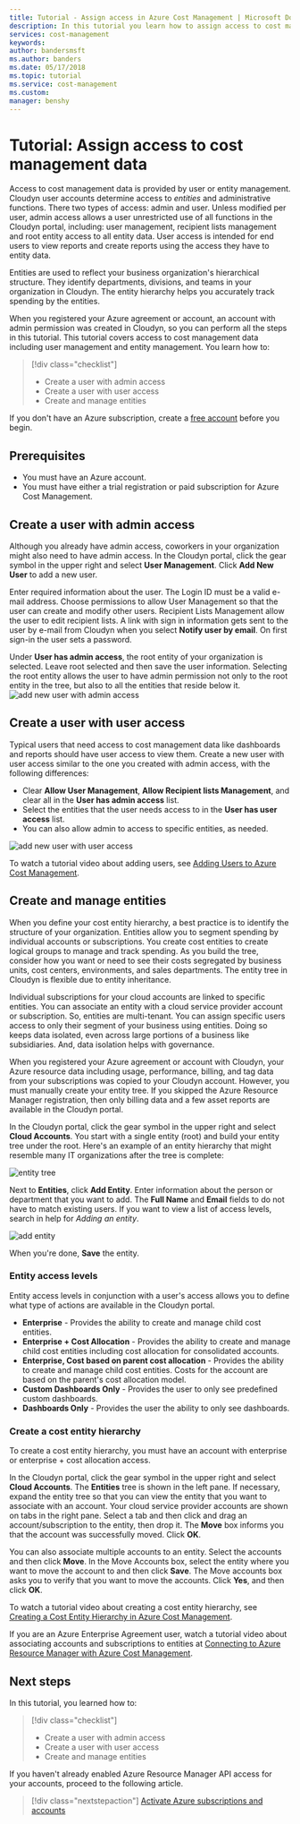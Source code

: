 ```yaml
---
title: Tutorial - Assign access in Azure Cost Management | Microsoft Docs
description: In this tutorial you learn how to assign access to cost management data with user accounts that define access levels to entities.
services: cost-management
keywords:
author: bandersmsft
ms.author: banders
ms.date: 05/17/2018
ms.topic: tutorial
ms.service: cost-management
ms.custom:
manager: benshy
---
```



# Tutorial: Assign access to cost management data

Access to cost management data is provided by user or entity management. Cloudyn user accounts determine access to *entities* and administrative functions. There two types of access: admin and user. Unless modified per user, admin access allows a user unrestricted use of all functions in the Cloudyn portal, including: user management, recipient lists management and root entity access to all entity data. User access is intended for end users to view reports and create reports using the access they have to entity data.

Entities are used to reflect your business organization's hierarchical structure. They identify departments, divisions, and teams in your organization in Cloudyn. The entity hierarchy helps you accurately track spending by the entities.

When you registered your Azure agreement or account, an account with admin permission was created in Cloudyn, so you can perform all the steps in this tutorial. This tutorial covers access to cost management data including  user management and entity management. You learn how to:

> [!div class="checklist"]
> * Create a user with admin access
> * Create a user with user access
> * Create and manage entities


If you don't have an Azure subscription, create a  [free account](https://azure.microsoft.com/free/?WT.mc_id=A261C142F) before you begin.

## Prerequisites

- You must have an Azure account.
- You must have either a trial registration or paid subscription for Azure Cost Management.

## Create a user with admin access

Although you already have admin access, coworkers in your organization might also need to have admin access. In the Cloudyn portal, click the gear symbol in the upper right and select **User Management**. Click **Add New User** to add a new user.

Enter required information about the user. The Login ID must be a valid e-mail address. Choose permissions to allow User Management so that the user can create and modify other users. Recipient Lists Management allow the user to edit recipient lists. A link with sign in information gets sent to the user by e-mail from Cloudyn when you select **Notify user by email**. On first sign-in the user sets a password.

Under **User has admin access**, the root entity of your organization is selected. Leave root selected and then save the user information. Selecting the root entity allows the user to have admin permission not only to the root entity in the tree, but also to all the entities that reside below it.  
  ![add new user with admin access](.\media\tutorial-user-access\new-admin-access.png)

## Create a user with user access
Typical users that need access to cost management data like dashboards and reports should have user access to view them. Create a new user with user access similar to the one you created with admin access, with the following differences:

- Clear **Allow User Management**, **Allow Recipient lists Management**, and clear all in the **User has admin access** list.
- Select the entities that the user needs access to in the **User has user access** list.
- You can also allow admin to access to specific entities, as needed.

![add new user with user access](.\media\tutorial-user-access\new-user-access.png)

To watch a tutorial video about adding users, see [Adding Users to Azure Cost Management](https://youtu.be/Nzn7GLahx30).

## Create and manage entities

When you define your cost entity hierarchy, a best practice is to identify the structure of your organization. Entities allow you to segment spending by individual accounts or subscriptions. You create cost entities to create logical groups to manage and track spending. As you build the tree, consider how you want or need to see their costs segregated by business units, cost centers, environments, and sales departments. The entity tree in Cloudyn is flexible due to entity inheritance.

Individual subscriptions for your cloud accounts are linked to specific entities. You can associate an entity with a cloud service provider account or subscription. So, entities are multi-tenant. You can assign specific users access to only their segment of your business using entities. Doing so keeps data isolated, even across large portions of a business like subsidiaries. And, data isolation helps with governance.  

When you registered your Azure agreement or account with Cloudyn, your Azure resource data including usage, performance, billing, and tag data from your subscriptions was copied to your Cloudyn account. However, you must manually create your entity tree. If you skipped the Azure Resource Manager registration, then only billing data and a few asset reports are available in the Cloudyn portal.

In the Cloudyn portal, click the gear symbol in the upper right and select **Cloud Accounts**. You start with a single entity (root) and build your entity tree under the root. Here's an example of an entity hierarchy that might resemble many IT organizations after the tree is complete:

![entity tree](.\media\tutorial-user-access\entity-tree.png)

Next to **Entities**, click **Add Entity**. Enter information about the person or department that you want to add. The **Full Name** and **Email** fields to do not have to match existing users. If you want to view a list of access levels, search in help for *Adding an entity*.

![add entity](.\media\tutorial-user-access\add-entity.png)

When you're done, **Save** the entity.

### Entity access levels

Entity access levels in conjunction with a user's access allows you to define what type of actions are available in the Cloudyn portal.

- **Enterprise** - Provides the ability to create and manage child cost entities.
- **Enterprise + Cost Allocation** - Provides the ability to create and manage child cost entities including cost allocation for consolidated accounts.
- **Enterprise, Cost based on parent cost allocation** - Provides the ability to create and manage child cost entities. Costs for the account are based on the parent's cost allocation model.
- **Custom Dashboards Only** - Provides the user to only see predefined custom dashboards.
- **Dashboards Only** - Provides the user the ability to only see dashboards.

### Create a cost entity hierarchy

To create a cost entity hierarchy, you must have an account with enterprise or enterprise + cost allocation access.

In the Cloudyn portal, click the gear symbol in the upper right and select  **Cloud Accounts**. The **Entities** tree is shown in the left pane. If necessary, expand the entity tree so that you can view the entity that you want to associate with an account.  Your cloud service provider accounts are shown on tabs in the right pane. Select a tab and then click and drag an account/subscription to the entity, then drop it. The **Move** box informs you that the account was successfully moved. Click **OK**.

You can also associate multiple accounts to an entity. Select the accounts and then click **Move**. In the Move Accounts box, select the entity where you want to move the account to and then click **Save**. The Move accounts box asks you to verify that you want to move the accounts. Click **Yes**, and then click **OK**.

To watch a tutorial video about creating a cost entity hierarchy, see [Creating a Cost Entity Hierarchy in Azure Cost Management](https://youtu.be/dAd9G7u0FmU).

If you are an Azure Enterprise Agreement user, watch a tutorial video about associating accounts and subscriptions to entities at [Connecting to Azure Resource Manager with Azure Cost Management](https://youtu.be/oCIwvfBB6kk).

## Next steps

In this tutorial, you learned how to:

> [!div class="checklist"]
> * Create a user with admin access
> * Create a user with user access
> * Create and manage entities


If you haven't already enabled Azure Resource Manager API access for your accounts, proceed to the following article.

> [!div class="nextstepaction"]
> [Activate Azure subscriptions and accounts](activate-subs-accounts.md)
